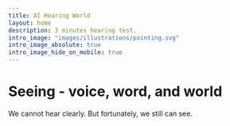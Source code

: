 ```yaml
---
title: AI Hearing World
layout: home
description: 3 minutes hearing test.
intro_image: "images/illustrations/pointing.svg"
intro_image_absolute: true
intro_image_hide_on_mobile: true
---
```


# Seeing - voice, word, and world

We cannot hear clearly. But fortunately, we still can see. 
